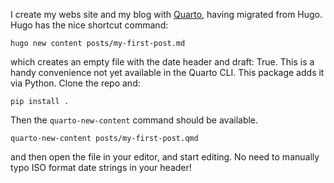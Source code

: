 
I create my webs site and my blog with [Quarto](https:/quarto.org), having migrated from Hugo. Hugo has the nice shortcut command:

```
hugo new content posts/my-first-post.md
```

which creates an empty file with the date header and draft: True. This is a handy convenience not yet available in the Quarto CLI. This package adds it via Python. Clone the repo and:

```
pip install .
```

Then the `quarto-new-content` command should be available.

```
quarto-new-content posts/my-first-post.qmd
```

and then open the file in your editor, and start editing. No need to manually typo ISO format date strings in your header!

